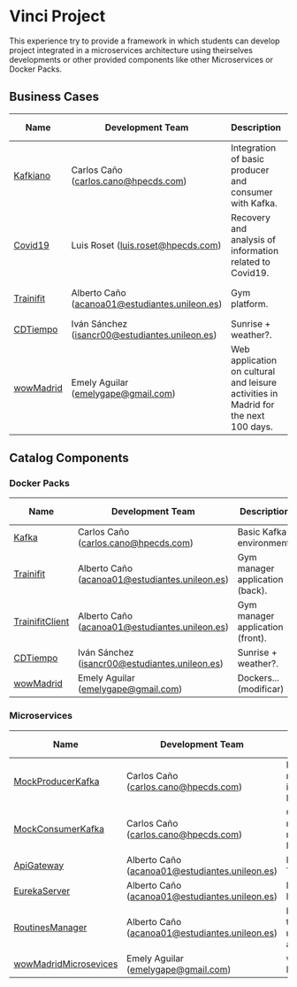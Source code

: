 # Vinci Project
This experience try to provide a framework in which students can develop project integrated in a microservices architecture using theirselves developments or other provided components like other Microservices or Docker Packs.

## Business Cases

| Name  | Development Team | Description | Docker Packs | Microservices |
|---|---|---|---|---|
| [Kafkiano](BusinessCases/Kafkiano) | Carlos Caño (<carlos.cano@hpecds.com>) | Integration of basic producer and consumer with Kafka. | [Kafka](DockerPacks/Kafka)  | [MockProducerKafka](Microservices/MockProducerKafka), [MockConsumerKafka](Microservices/MockConsumerKafka) |
| [Covid19](BusinessCases/Covid19) | Luis Roset (<luis.roset@hpecds.com>) | Recovery and analysis of information related to Covid19. |  |  |
| [Trainifit](BusinessCases/Trainifit) | Alberto Caño (<acanoa01@estudiantes.unileon.es>) | Gym platform. | [Trainifit](DockerPacks/Trainifit),  [TrainifitClient](DockerPacks/TrainifitClient)|[ApiGateway](Microservices/ApiGateway), [RoutinesManager](Microservices/RoutinesManager), [EurekaServer](Microservices/EurekaServer)|
| [CDTiempo](BusinessCases/CDTiempo) | Iván Sánchez (<isancr00@estudiantes.unileon.es>) | Sunrise + weather?. |[CDTiempo](DockerPacks/CDTiempo) 
| [wowMadrid](BusinessCases/wowMadrid) | Emely Aguilar (<emelygape@gmail.com>) | Web application on cultural and leisure activities in Madrid for the next 100 days. | [wowMadrid](DockerPacks/wowMadrid)  | [wowMadridMicroservices](Microservices/wowMadrid) |


## Catalog Components
### Docker Packs
| Name  | Development Team | Description | Business Case |
|---|---|---|---|
| [Kafka](DockerPacks/Kafka) | Carlos Caño (<carlos.cano@hpecds.com>) | Basic Kafka environment. | [Kafkiano](BusinessCases/Kafkiano) |
| [Trainifit](DockerPacks/Trainifit) | Alberto Caño (<acanoa01@estudiantes.unileon.es>) | Gym manager application (back). | [Trainifit](BusinessCases/Trainifit) |
| [TrainifitClient](DockerPacks/TrainifitClient) | Alberto Caño (<acanoa01@estudiantes.unileon.es>) | Gym manager application (front). | [Trainifit](BusinessCases/Trainifit) |
| [CDTiempo](DockerPacks/CDTiempo) | Iván Sánchez (<isancr00@estudiantes.unileon.es>) | Sunrise + weather?. |[CDTiempo](BusinessCases/CDTiempo) |
| [wowMadrid](DockerPacks/wowMadrid) | Emely Aguilar (<emelygape@gmail.com>) | Dockers...(modificar) | [wowMadrid](BusinessCases/wowMadrid) |


### Microservices
| Name  | Development Team | Description | Business Case |
|---|---|---|---|
| [MockProducerKafka](Microservices/MockProducerKafka) | Carlos Caño (<carlos.cano@hpecds.com>)| Produce mock message to inject on Kafka. | [Kafkiano](BusinessCases/Kafkiano) |
| [MockConsumerKafka](Microservices/MockConsumerKafka) | Carlos Caño (<carlos.cano@hpecds.com>) | Consume mock message from Kafka. | [Kafkiano](BusinessCases/Kafkiano) |
| [ApiGateway](Microservices/ApiGateway) | Alberto Caño (<acanoa01@estudiantes.unileon.es>)| Rest API for Trainifit. | [Trainifit](BusinessCases/Trainifit) |
| [EurekaServer](Microservices/EurekaServer) | Alberto Caño (<acanoa01@estudiantes.unileon.es>) | Instance of a Eureka server. | [Trainifit](BusinessCases/Trainifit) |
| [RoutinesManager](Microservices/RoutinesManager) | Alberto Caño (<acanoa01@estudiantes.unileon.es>) | Microservice to manage all routines from an user. | [Trainifit](BusinessCases/Trainifit) |
| [wowMadridMicrosevices](Microservices/wowMadridMicroservices) | Emely Aguilar (<emelygape@gmail.com>) | wowMadrid Microservices. | [wowMadrid](BusinessCases/wowMadrid) |
